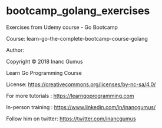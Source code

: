 # bootcamp_golang_exercises
Exercises from Udemy course - Go Bootcamp 

Course: learn-go-the-complete-bootcamp-course-golang

Author: 

Copyright © 2018 Inanc Gumus
 
Learn Go Programming Course

License: https://creativecommons.org/licenses/by-nc-sa/4.0/

For more tutorials  : https://learngoprogramming.com

In-person training  : https://www.linkedin.com/in/inancgumus/

Follow him on twitter: https://twitter.com/inancgumus